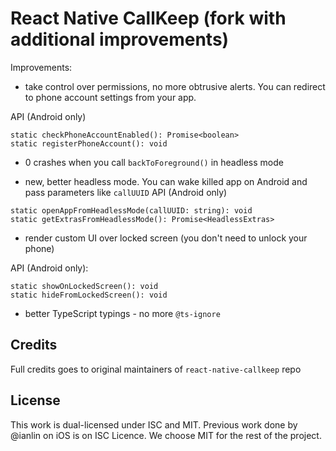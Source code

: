 # React Native CallKeep (fork with additional improvements)

Improvements:
- take control over permissions, no more obtrusive alerts. You can redirect to phone account settings from your app.

API (Android only)
```
static checkPhoneAccountEnabled(): Promise<boolean>
static registerPhoneAccount(): void
```

- 0 crashes when you call `backToForeground()` in headless mode

- new, better headless mode. You can wake killed app on Android and pass parameters like `callUUID`
API (Android only)
```
static openAppFromHeadlessMode(callUUID: string): void
static getExtrasFromHeadlessMode(): Promise<HeadlessExtras>
```

- render custom UI over locked screen (you don't need to unlock your phone)

API (Android only):
```
static showOnLockedScreen(): void
static hideFromLockedScreen(): void
```

- better TypeScript typings - no more `@ts-ignore`

## Credits
Full credits goes to original maintainers of `react-native-callkeep` repo

## License

This work is dual-licensed under ISC and MIT.
Previous work done by @ianlin on iOS is on ISC Licence.
We choose MIT for the rest of the project.

